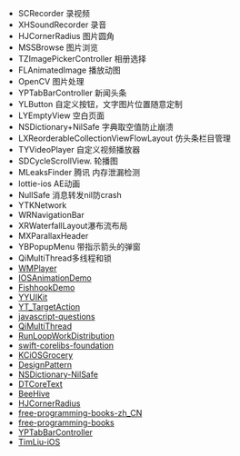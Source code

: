 * SCRecorder    录视频
* XHSoundRecorder  录音
* HJCornerRadius    图片圆角
* MSSBrowse    图片浏览
* TZImagePickerController  相册选择
* FLAnimatedImage 播放动图
* OpenCV    图片处理
* YPTabBarController  新闻头条
* YLButton    自定义按钮，文字图片位置随意定制
* LYEmptyView    空白页面
* NSDictionary+NilSafe  字典取空值防止崩溃
* LXReorderableCollectionViewFlowLayout 仿头条栏目管理
* TYVideoPlayer  			自定义视频播放器
* SDCycleScrollView.    轮播图
* MLeaksFinder    腾讯 内存泄漏检测
* lottie-ios    AE动画
* NullSafe 消息转发nil防crash
* YTKNetwork
* WRNavigationBar
* XRWaterfallLayout瀑布流布局
* MXParallaxHeader
* YBPopupMenu 带指示箭头的弹窗
* QiMultiThread多线程和锁
* [WMPlayer](https://github.com/zhengwenming/WMPlayer)
* [IOSAnimationDemo](https://github.com/yixiangboy/IOSAnimationDemo)
* [FishhookDemo](https://github.com/dengbin9009/FishhookDemo)
* [ YYUIKit](https://github.com/yscMichael/YYUIKit)
* [YT_TargetAction](https://github.com/yehot/YT_TargetAction)
* [javascript-questions](https://github.com/lydiahallie/javascript-questions)
* [QiMultiThread](https://github.com/QiShare/QiMultiThread)
* [RunLoopWorkDistribution](https://github.com/diwu/RunLoopWorkDistribution)
* [ swift-corelibs-foundation](https://github.com/apple/swift-corelibs-foundation)
* [KCiOSGrocery](https://github.com/LGCooci/KCiOSGrocery)
* [DesignPattern](https://github.com/WiKi123/DesignPattern)
* [NSDictionary-NilSafe](https://github.com/allenhsu/NSDictionary-NilSafe)
* [DTCoreText](https://github.com/Cocoanetics/DTCoreText)
* [ BeeHive](https://github.com/alibaba/BeeHive)
* [HJCornerRadius](https://github.com/panghaijiao/HJCornerRadius)
* [free-programming-books-zh_CN](https://github.com/justjavac/free-programming-books-zh_CN)
* [free-programming-books](https://github.com/EbookFoundation/free-programming-books)
* [YPTabBarController](https://github.com/yuping1989/YPTabBarController)
* [TimLiu-iOS](https://github.com/Tim9Liu9/TimLiu-iOS)



